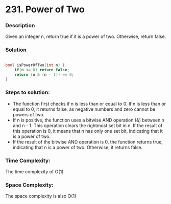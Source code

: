 # 231. Power of Two

### Description
Given an integer n, return true if it is a power of two. Otherwise, return false.

### Solution

```cpp

bool isPowerOfTwo(int n) {
    if(n <= 0) return false;
    return (n & (n - 1)) == 0;
}

```

### Steps to solution:

- The function first checks if n is less than or equal to 0. If n is less than or equal to 0, it returns false, as negative numbers and zero cannot be powers of two.
- If n is positive, the function uses a bitwise AND operation (&) between n and n - 1. This operation clears the rightmost set bit in n. If the result of this operation is 0, it means that n has only one set bit, indicating that it is a power of two.
- If the result of the bitwise AND operation is 0, the function returns true, indicating that n is a power of two. Otherwise, it returns false.


### Time Complexity:
The time complexity of O(1)

### Space Complexity:
The space complexity is also O(1) 